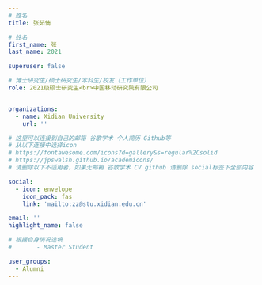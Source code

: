 ```yaml
---
# 姓名
title: 张茹倩

# 姓名
first_name: 张
last_name: 2021

superuser: false

# 博士研究生/硕士研究生/本科生/校友（工作单位）
role: 2021级硕士研究生<br>中国移动研究院有限公司


organizations:
  - name: Xidian University
    url: ''

# 这里可以连接到自己的邮箱 谷歌学术 个人简历 Github等 
# 从以下连接中选择icon
# https://fontawesome.com/icons?d=gallery&s=regular%2Csolid
# https://jpswalsh.github.io/academicons/
# 请删除以下不适用者，如果无邮箱 谷歌学术 CV github 请删除 social标签下全部内容

social:
  - icon: envelope
    icon_pack: fas
    link: 'mailto:zz@stu.xidian.edu.cn'

email: ''
highlight_name: false

# 根据自身情况选填
#       - Master Student

user_groups:
  - Alumni
---
```

